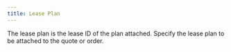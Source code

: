 ```yaml
---
title: Lease Plan
---
```



The lease plan is the lease ID of the plan attached. Specify the lease  plan to be attached to the quote or order.
